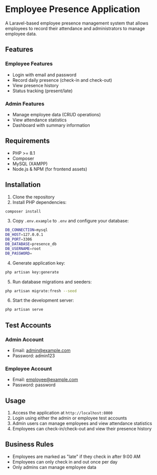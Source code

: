 # Employee Presence Application

A Laravel-based employee presence management system that allows employees to record their attendance and administrators to manage employee data.

## Features

### Employee Features
- Login with email and password
- Record daily presence (check-in and check-out)
- View presence history
- Status tracking (present/late)

### Admin Features
- Manage employee data (CRUD operations)
- View attendance statistics
- Dashboard with summary information

## Requirements

- PHP >= 8.1
- Composer
- MySQL (XAMPP)
- Node.js & NPM (for frontend assets)

## Installation

1. Clone the repository
2. Install PHP dependencies:
```bash
composer install
```

3. Copy `.env.example` to `.env` and configure your database:
```bash
DB_CONNECTION=mysql
DB_HOST=127.0.0.1
DB_PORT=3306
DB_DATABASE=presence_db
DB_USERNAME=root
DB_PASSWORD=
```

4. Generate application key:
```bash
php artisan key:generate
```

5. Run database migrations and seeders:
```bash
php artisan migrate:fresh --seed
```

6. Start the development server:
```bash
php artisan serve
```

## Test Accounts

### Admin Account
- Email: admin@example.com
- Password: admin123

### Employee Account
- Email: employee@example.com
- Password: password

## Usage

1. Access the application at `http://localhost:8000`
2. Login using either the admin or employee test accounts
3. Admin users can manage employees and view attendance statistics
4. Employees can check-in/check-out and view their presence history

## Business Rules

- Employees are marked as "late" if they check in after 9:00 AM
- Employees can only check in and out once per day
- Only admins can manage employee data
